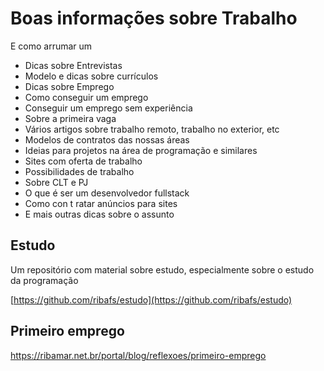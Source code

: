 # Boas informações sobre Trabalho

E como arrumar um

- Dicas sobre Entrevistas
- Modelo e dicas sobre currículos
- Dicas sobre Emprego
- Como conseguir um emprego
- Conseguir um emprego sem experiência
- Sobre a primeira vaga
- Vários artigos sobre trabalho remoto, trabalho no exterior, etc
- Modelos de contratos das nossas áreas
- Ideias para projetos na área de programação e similares
- Sites com oferta de trabalho
- Possibilidades de trabalho
- Sobre CLT e PJ
- O que é ser um desenvolvedor fullstack
- Como con t ratar anúncios para sites
- E mais outras dicas sobre o assunto


## Estudo

Um repositório com material sobre estudo, especialmente sobre o estudo da programação

[https://github.com/ribafs/estudo](https://github.com/ribafs/estudo)

## Primeiro emprego

https://ribamar.net.br/portal/blog/reflexoes/primeiro-emprego
